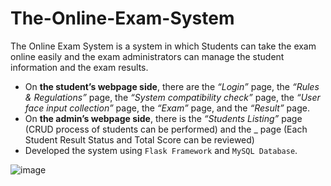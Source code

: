 # The-Online-Exam-System
The Online Exam System is a system in which Students can take the exam online easily and the exam administrators can manage the student information and the exam results.
- On **the student’s webpage side**, there are the _“Login”_ page, the _“Rules & Regulations”_ page, the _“System compatibility check”_ page, the _“User face input collection”_ page, the _“Exam”_ page, and the _“Result”_ page.
- On **the admin’s webpage side**, there is the _“Students Listing”_ page (CRUD process of students can be performed) and the _ page (Each Student Result Status and Total Score can be reviewed)
- Developed the system using `Flask Framework` and `MySQL Database`.

![image](https://github.com/aungkhantmyat/The-Online-Exam-System/assets/48421405/be9b77db-9ed2-4fe9-aab8-40485e49ef3f)


